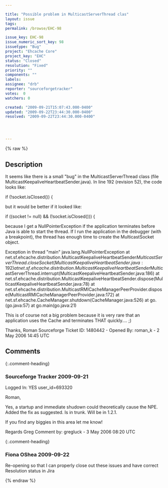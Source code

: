 ```yaml
---

title: "Possible problem in MulticastServerThread clas"
layout: issue
tags: 
permalink: /browse/EHC-98

issue_key: EHC-98
issue_numeric_sort_key: 98
issuetype: "Bug"
project: "Ehcache Core"
project_key: "EHC"
status: "Closed"
resolution: "Fixed"
priority: ""
components: ""
labels: 
assignee: "drb"
reporter: "sourceforgetracker"
votes:  0
watchers: 0

created: "2009-09-21T15:07:43.000-0400"
updated: "2009-09-22T23:44:30.000-0400"
resolved: "2009-09-22T23:44:30.000-0400"




---
```


{% raw %}

## Description

<div markdown="1" class="description">

It seems like there is a small "bug" in the
MulticastServerThread class (file
MulticastKeepaliveHeartbeatSender.java). In line 192
(revision 52), the code looks like:

if (!socket.isClosed()) \{

but it would be better if it looked like:

if ((socket != null) && (!socket.isClosed())) \{

because I get a NullPointerException if the application
terminates before Java is able to start the thread. If
I run the application in the debugger (with a
breakpoint), the thread has enough time to create the
MulticastSocket object.

Exception in thread "main" java.lang.NullPointerException
        at
net.sf.ehcache.distribution.MulticastKeepaliveHeartbeatSender$MulticastServerThread.closeSocket(MulticastKeepaliveHeartbeatSender.java:192)
        at
net.sf.ehcache.distribution.MulticastKeepaliveHeartbeatSender$MulticastServerThread.interrupt(MulticastKeepaliveHeartbeatSender.java:186)
        at
net.sf.ehcache.distribution.MulticastKeepaliveHeartbeatSender.dispose(MulticastKeepaliveHeartbeatSender.java:78)
        at
net.sf.ehcache.distribution.MulticastRMICacheManagerPeerProvider.dispose(MulticastRMICacheManagerPeerProvider.java:172)
        at
net.sf.ehcache.CacheManager.shutdown(CacheManager.java:526)
        at go.<init>(go.java:57)
        at go.main(go.java:21)

This is of course not a big problem because it is very
rare that an application uses the Cache and terminates
THAT quickly.... ;)

Thanks,
Roman
Sourceforge Ticket ID: 1480442 - Opened By: roman\_k - 2 May 2006 14:45 UTC

</div>

## Comments


{:.comment-heading}
### **Sourceforge Tracker** <span class="date">2009-09-21</span>

<div markdown="1" class="comment">

Logged In: YES 
user\_id=693320

Roman,

Yes, a startup and immediate shudown could theoretically cause the NPE. 
Added the fix as suggested. Is in trunk. Will be in 1.2.1. 

If you find any biggies in this area let me know!

Regards
Greg
Comment by: gregluck - 3 May 2006 08:20 UTC

</div>


{:.comment-heading}
### **Fiona OShea** <span class="date">2009-09-22</span>

<div markdown="1" class="comment">

Re-opening so that I can properly close out these issues and have correct Resolution status in Jira

</div>



{% endraw %}
